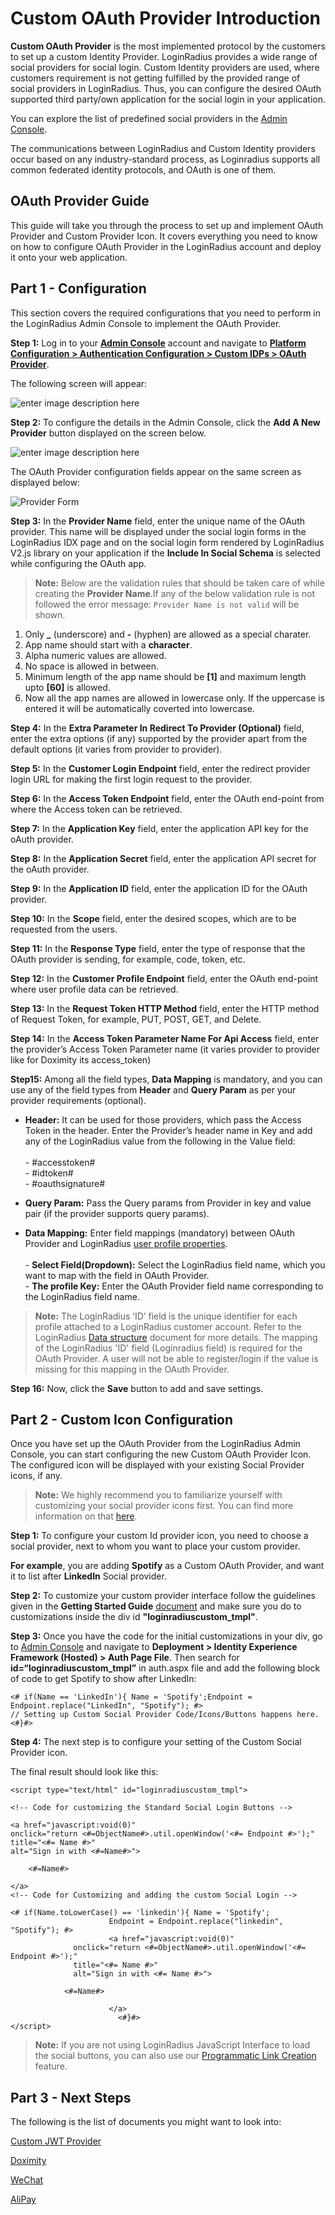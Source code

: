 # Custom OAuth Provider Introduction

**Custom OAuth Provider** is the most implemented protocol by the customers to set up a custom Identity Provider. LoginRadius provides a wide range of social providers for social login. Custom Identity providers are used, where customers requirement is not getting fulfilled by the provided range of social providers in LoginRadius. Thus, you can configure the desired OAuth supported third party/own application for the social login in your application.

You can explore the list of predefined social providers in the [Admin Console](https://adminconsole.loginradius.com/platform-configuration/authentication-configuration/social-login/social-providers).

The communications between LoginRadius and Custom Identity providers occur based on any industry-standard process, as Loginradius supports all common federated identity protocols, and OAuth is one of them.

## OAuth Provider Guide

This guide will take you through the process to set up and implement OAuth Provider and Custom Provider Icon. It covers everything you need to know on how to configure OAuth Provider in the LoginRadius account and deploy it onto your web application.

## Part 1 - Configuration

This section covers the required configurations that you need to perform in the LoginRadius Admin Console to implement the OAuth Provider.

**Step 1:** Log in to your [**Admin Console**](https://adminconsole.loginradius.com/) account and navigate to [**Platform Configuration > Authentication Configuration > Custom IDPs > OAuth Provider**](https://adminconsole.loginradius.com/platform-configuration/authentication-configuration/custom-idps/oauth-provider).

The following screen will appear:

![enter image description here](https://apidocs.lrcontent.com/images/Custom_Idps_LoginRadius_User_Dashboard-1-1_180345eda17f5f3ade6.79330247.png "OAuth Provider")

**Step 2:** To configure the details in the Admin Console, click the **Add A New Provider** button displayed on the screen below.

![enter image description here](https://apidocs.lrcontent.com/images/Custom_Idps_LoginRadius_User_Dashboard-2-1_259015eda187ee95c88.08742143.png "ADD A New Provider")

The OAuth Provider configuration fields appear on the same screen as displayed below:

![Provider Form](https://apidocs.lrcontent.com/images/custom-IDP-OAuth_219016202d3d7a54d82.99185803.png "Provider Form")

**Step 3:** In the **Provider Name** field, enter the unique name of the OAuth provider. This name will be displayed under the social login forms in the LoginRadius IDX page and on the social login form rendered by LoginRadius V2.js library on your application if the **Include In Social Schema** is selected while configuring the OAuth app.

> **Note:** Below are the validation rules that should be taken care of while creating the **Provider Name**.If any of the below validation rule is not followed the error message: `Provider Name is not valid` will be shown.

1. Only **\_** (underscore) and **-** (hyphen) are allowed as a special charater.
2. App name should start with a **character**.
3. Alpha numeric values are allowed.
4. No space is allowed in between.
5. Minimum length of the app name should be **[1]** and maximum length upto **[60]** is allowed.
6. Now all the app names are allowed in lowercase only. If the uppercase is entered it will be automatically coverted into lowercase.

**Step 4:** In the **Extra Parameter In Redirect To Provider (Optional)** field, enter the extra options (if any) supported by the provider apart from the default options (it varies from provider to provider).

**Step 5:** In the **Customer Login Endpoint** field, enter the redirect provider login URL for making the first login request to the provider.

**Step 6:** In the **Access Token Endpoint** field, enter the OAuth end-point from where the Access token can be retrieved.

**Step 7:** In the **Application Key** field, enter the application API key for the oAuth provider.

**Step 8:** In the **Application Secret** field, enter the application API secret for the oAuth provider.

**Step 9:** In the **Application ID** field, enter the application ID for the OAuth provider.

**Step 10:** In the **Scope** field, enter the desired scopes, which are to be requested from the users.

**Step 11:** In the **Response Type** field, enter the type of response that the OAuth provider is sending, for example, code, token, etc.

**Step 12:** In the **Customer Profile Endpoint** field, enter the OAuth end-point where user profile data can be retrieved.

**Step 13:** In the **Request Token HTTP Method** field, enter the HTTP method of Request Token, for example, PUT, POST, GET, and Delete.

**Step 14:** In the **Access Token Parameter Name For Api Access** field, enter the provider’s Access Token Parameter name (it varies provider to provider like for Doximity its access_token)

**Step15:** Among all the field types, **Data Mapping** is mandatory, and you can use any of the field types from **Header** and **Query Param** as per your provider requirements (optional).

- **Header:** It can be used for those providers, which pass the Access Token in the header. Enter the Provider’s header name in Key and add any of the LoginRadius value from the following in the Value field:
  <br><br> - #accesstoken#
  <br> - #idtoken#
  <br> - #oauthsignature#

- **Query Param:** Pass the Query params from Provider in key and value pair (if the provider supports query params).

- **Data Mapping:** Enter field mappings (mandatory) between OAuth Provider and LoginRadius [user profile properties](/api/v2/getting-started/data-points/detailed-data-points/).
  <br><br> - **Select Field(Dropdown):** Select the LoginRadius field name, which you want to map with the field in OAuth Provider.
  <br> - **The profile Key:** Enter the OAuth Provider field name corresponding to the LoginRadius field name.

> **Note:** The LoginRadius ‘ID’ field is the unique identifier for each profile attached to a LoginRadius customer account. Refer to the LoginRadius [Data structure](/api/v2/getting-started/data-points/data-points/#datastructure0) document for more details. The mapping of the LoginRadius 'ID' field (Loginradius field) is required for the OAuth Provider. A user will not be able to register/login if the value is missing for this mapping in the OAuth Provider.

**Step 16:** Now, click the **Save** button to add and save settings.

## Part 2 - Custom Icon Configuration

Once you have set up the OAuth Provider from the LoginRadius Admin Console, you can start configuring the new Custom OAuth Provider Icon. The configured icon will be displayed with your existing Social Provider icons, if any.

> **Note:** We highly recommend you to familiarize yourself with customizing your social provider icons first. You can find more information on that [here](/libraries/js-libraries/getting-started/#sociallogininterface9).

**Step 1:** To configure your custom Id provider icon, you need to choose a social provider, next to whom you want to place your custom provider.

**For example**, you are adding **Spotify** as a Custom OAuth Provider, and want it to list after **LinkedIn** Social provider.

**Step 2:** To customize your custom provider interface follow the guidelines given in the **Getting Started Guide** [document](/libraries/js-libraries/getting-started/#socialinterfacecustomization11) and make sure you do to customizations inside the div id **"loginradiuscustom_tmpl"**.

**Step 3:** Once you have the code for the initial customizations in your div, go to [Admin Console](https://adminconsole.loginradius.com/deployment/idx) and navigate to **Deployment > Identity Experience Framework (Hosted) > Auth Page File**. Then search for **id=“loginradiuscustom_tmpl”** in auth.aspx file and add the following block of code to get Spotify to show after LinkedIn:

```
<# if(Name == 'LinkedIn'){ Name = 'Spotify';Endpoint = Endpoint.replace("LinkedIn", "Spotify"); #>
// Setting up Custom Social Provider Code/Icons/Buttons happens here.
<#}#>
```

**Step 4:** The next step is to configure your setting of the Custom Social Provider icon.

The final result should look like this:

```
<script type="text/html" id="loginradiuscustom_tmpl">

<!-- Code for customizing the Standard Social Login Buttons -->

<a href="javascript:void(0)"
onclick="return <#=ObjectName#>.util.openWindow('<#= Endpoint #>');"
title="<#= Name #>"
alt="Sign in with <#=Name#>">

    <#=Name#>

</a>
<!-- Code for Customizing and adding the custom Social Login -->

<# if(Name.toLowerCase() == 'linkedin'){ Name = 'Spotify';
                      Endpoint = Endpoint.replace("linkedin", "Spotify"); #>
                      <a href="javascript:void(0)"
              onclick="return <#=ObjectName#>.util.openWindow('<#= Endpoint #>');"
              title="<#= Name #>"
              alt="Sign in with <#= Name #>">

            <#=Name#>

                      </a>
                        <#}#>
</script>

```

> **Note:** If you are not using LoginRadius JavaScript Interface to load the social buttons, you can also use our [Programmatic Link Creation](/api/v2/user-registration/user-registration-getting-started#_programmatic-link-creation_) feature.

## Part 3 - Next Steps

The following is the list of documents you might want to look into:

[Custom JWT Provider](/single-sign-on/custom-identity-providers/custom-jwt-provider/)

[Doximity](/single-sign-on/custom-identity-providers/providers/doximity/)

[WeChat](/single-sign-on/custom-identity-providers/providers/alipay/)

[AliPay](/single-sign-on/custom-identity-providers/providers/alipay/)
